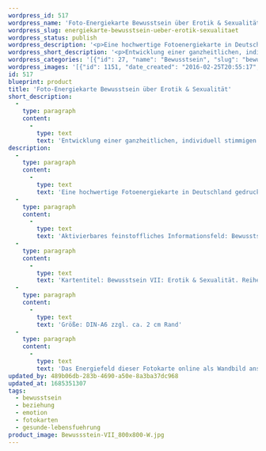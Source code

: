 ```yaml
---
wordpress_id: 517
wordpress_name: 'Foto-Energiekarte Bewusstsein über Erotik & Sexualität'
wordpress_slug: energiekarte-bewusstsein-ueber-erotik-sexualitaet
wordpress_status: publish
wordpress_description: '<p>Eine hochwertige Fotoenergiekarte in Deutschland gedruckt und in Handarbeit laminiert.  Sie ist in Postkartengröße (DIN-A6) gut zu transportieren und kann auch auf den Körper aufgelegt werden.</p><p>Aktivierbares feinstoffliches Informationsfeld: Bewusstsein - Erotik &amp; Sexualität - Spiritualität - Einheit: Entwicklung einer ganzheitlich und individuell stimmig gelebten Erotik und Sexualität: körperlich-emotional, mental, seelisch und multidimensional-spirituell. Entwicklung des Bewusstseins darüber, dass Erotik, Sexualität, Menschlichkeit und Spiritualität eine Einheit bilden, die eine wichtige Basis für die menschliche Persönlichkeit ist.</p><p>Kartentitel: Bewusstsein VII: Erotik &amp; Sexualität. Reihe: Bewusstsein.</p><p>Größe: DIN-A6 zzgl. ca. 2 cm Rand<br />Andere Formate sind individuell für Sie innerhalb weniger Tage herstellbar. Bitte kontaktieren Sie uns hierfür unter <a href="mailto:info@elvedenverlag.de">info@elvedenverlag.de</a>.</p><p>Das Energiefeld dieser Fotokarte online als Wandbild <a href="https://my.feenbaum.de/produkt/wandenergiebild-erotik-sexualitaetsbewusstsein/">anschauen</a></p><p><a href="https://my.feenbaum.de/anwendung-energiebilder-foto-laminiert/">Anwendungshinweise</a>      <a href="https://my.feenbaum.de/produktinformationen-fotokarten/">Produktinformationen</a></p>'
wordpress_short_description: '<p>Entwicklung einer ganzheitlichen, individuell stimmigen Erotik und Sexualität mit dem Bewusstsein darüber, dass Erotik, Sexualität, Menschlichkeit und Spiritualität eine Einheit bilden<br /><em>Hinweis: Das Wasserzeichen „Elveden Verlag Energiebild“ wird nicht mit gedruckt</em></p>'
wordpress_categories: '[{"id": 27, "name": "Bewusstsein", "slug": "bewusstsein"}, {"id": 33, "name": "Beziehung", "slug": "beziehung"}, {"id": 35, "name": "Emotion", "slug": "emotion"}, {"id": 23, "name": "Fotokarten", "slug": "fotokarten"}, {"id": 38, "name": "Gesunde Lebensf\u00fchrung", "slug": "gesunde-lebensfuehrung"}]'
wordpress_images: '[{"id": 1151, "date_created": "2016-02-25T20:55:17", "date_created_gmt": "2016-02-25T18:55:17", "date_modified": "2016-02-25T20:55:17", "date_modified_gmt": "2016-02-25T18:55:17", "src": "https://my.feenbaum.de/wp-content/uploads/2016/02/Bewussstein-VII_800x800-W.jpg", "name": "Bewussstein-VII_800x800-W", "alt": ""}]'
id: 517
blueprint: product
title: 'Foto-Energiekarte Bewusstsein über Erotik & Sexualität'
short_description:
  -
    type: paragraph
    content:
      -
        type: text
        text: 'Entwicklung einer ganzheitlichen, individuell stimmigen Erotik und Sexualität mit dem Bewusstsein darüber, dass Erotik, Sexualität, Menschlichkeit und Spiritualität eine Einheit bilden'
description:
  -
    type: paragraph
    content:
      -
        type: text
        text: 'Eine hochwertige Fotoenergiekarte in Deutschland gedruckt und in Handarbeit laminiert.  Sie ist in Postkartengröße (DIN-A6) gut zu transportieren und kann auch auf den Körper aufgelegt werden.'
  -
    type: paragraph
    content:
      -
        type: text
        text: 'Aktivierbares feinstoffliches Informationsfeld: Bewusstsein - Erotik & Sexualität - Spiritualität - Einheit: Entwicklung einer ganzheitlich und individuell stimmig gelebten Erotik und Sexualität: körperlich-emotional, mental, seelisch und multidimensional-spirituell. Entwicklung des Bewusstseins darüber, dass Erotik, Sexualität, Menschlichkeit und Spiritualität eine Einheit bilden, die eine wichtige Basis für die menschliche Persönlichkeit ist.'
  -
    type: paragraph
    content:
      -
        type: text
        text: 'Kartentitel: Bewusstsein VII: Erotik & Sexualität. Reihe: Bewusstsein.'
  -
    type: paragraph
    content:
      -
        type: text
        text: 'Größe: DIN-A6 zzgl. ca. 2 cm Rand'
  -
    type: paragraph
    content:
      -
        type: text
        text: 'Das Energiefeld dieser Fotokarte online als Wandbild anschauen'
updated_by: 489b06db-283b-4690-a50e-8a3ba37dc968
updated_at: 1685351307
tags:
  - bewusstsein
  - beziehung
  - emotion
  - fotokarten
  - gesunde-lebensfuehrung
product_image: Bewussstein-VII_800x800-W.jpg
---
```

